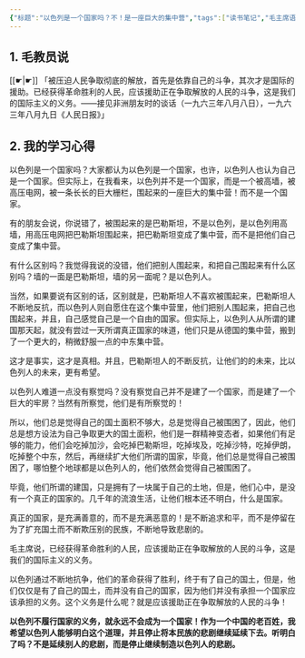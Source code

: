 ```yaml
---
{"标题":"以色列是一个国家吗？不！是一座巨大的集中营","tags":["读书笔记","毛主席语录","毛泽东思想","心得"],"创建时间":"2023-10-16 09:58","修改时间":"2023-10-16 09:58","dg-publish":true,"permalink":"/毛泽东思想学习笔记/以色列是一个国家吗？不！是一座巨大的集中营/","dgPassFrontmatter":true}
---
```


## 1. 毛教员说 

[[☛\|☛]] 「被压迫人民争取彻底的解放，首先是依靠自己的斗争，其次才是国际的援助。已经获得革命胜利的人民，应该援助正在争取解放的人民的斗争，这是我们的国际主义的义务。——接见非洲朋友时的谈话（一九六三年八月八日），一九六三年八月九日《人民日报》」

## 2. 我的学习心得 

以色列是一个国家吗？大家都认为以色列是一个国家，也许，以色列人也认为自己是一个国家。但实际上，在我看来，以色列并不是一个国家，而是一个被高墙，被高压电网，被一条长长的巨大栅栏，围起来的一座巨大的集中营！而不是一个国家。

有的朋友会说，你说错了，被围起来的是巴勒斯坦，不是以色列，是以色列用高墙，用高压电网把巴勒斯坦围起来，把巴勒斯坦变成了集中营，而不是把他们自己变成了集中营。

有什么区别吗？我觉得我说的没错，他们把别人围起来，和把自己围起来有什么区别吗？墙的一面是巴勒斯坦，墙的另一面呢？是以色列人。

当然，如果要说有区别的话，区别就是，巴勒斯坦人不喜欢被围起来，巴勒斯坦人不断地反抗，而以色列人则自愿住在这个集中营里，他们把别人围起来，把自己也围起来，并且，自己感觉自己是一个自由的国家。但实际上，以色列人从所谓的建国那天起，就没有尝过一天所谓真正国家的味道，他们只是从德国的集中营，搬到了一个更大的，稍微舒服一点的中东集中营。

这才是事实，这才是真相。并且，巴勒斯坦人的不断反抗，让他们的的未来，比以色列人的未来，更有希望。

以色列人难道一点没有察觉吗？没有察觉自己并不是建了一个国家，而是建了一个巨大的牢房？当然有所察觉，他们是有所察觉的！

所以，他们总是觉得自己的国土面积不够大，总是觉得自己被围困了，因此，他们总是想方设法为自己争取更大的国土面积，他们是一群精神变态者，如果他们有足够的能力，他们会吃掉加沙，会吃掉巴勒斯坦，吃掉埃及，吃掉沙特，吃掉伊朗，吃掉整个中东，然后，再继续扩大他们所谓的国家，毕竟，他们总是觉得自己被围困了，哪怕整个地球都是以色列人的，他们依然会觉得自己被围困了。

毕竟，他们所谓的建国，只是拥有了一块属于自己的土地，但是，他们心中，是没有一个真正的国家的。几千年的流浪生活，让他们根本还不明白，什么是国家。

真正的国家，是充满善意的，而不是充满恶意的！是不断追求和平，而不是停留在为了扩充国土而不断欺压别的民族，不断地导致悲剧的。

毛主席说，已经获得革命胜利的人民，应该援助正在争取解放的人民的斗争，这是我们的国际主义的义务。

以色列通过不断地抗争，他们的革命获得了胜利，终于有了自己的国土，但是，他们仅仅是有了自己的国土，而并没有自己的国家，因为他们并没有承担一个国家应该承担的义务。这个义务是什么呢？就是应该援助正在争取解放的人民的斗争！

**以色列不履行国家的义务，就永远不会成为一个国家！作为一个中国的老百姓，我希望以色列人能够明白这个道理，并且停止将本民族的悲剧继续延续下去。听明白了吗？不是延续别人的悲剧，而是停止继续制造以色列人的悲剧。**

